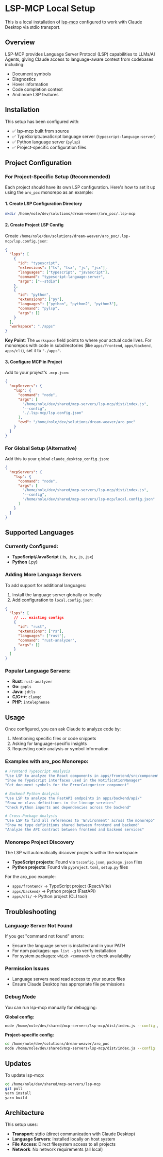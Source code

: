 # LSP-MCP Local Setup

This is a local installation of [lsp-mcp](https://github.com/jonrad/lsp-mcp) configured to work with Claude Desktop via stdio transport.

## Overview

LSP-MCP provides Language Server Protocol (LSP) capabilities to LLMs/AI Agents, giving Claude access to language-aware context from codebases including:

- Document symbols
- Diagnostics
- Hover information
- Code completion context
- And more LSP features

## Installation

This setup has been configured with:

- ✅ lsp-mcp built from source
- ✅ TypeScript/JavaScript language server (`typescript-language-server`)
- ✅ Python language server (`pylsp`)
- ✅ Project-specific configuration files

## Project Configuration

### For Project-Specific Setup (Recommended)

Each project should have its own LSP configuration. Here's how to set it up using the `aro_poc` monorepo as an example:

#### 1. Create LSP Configuration Directory

```bash
mkdir /home/nole/dev/solutions/dream-weaver/aro_poc/.lsp-mcp
```

#### 2. Create Project LSP Config

Create `/home/nole/dev/solutions/dream-weaver/aro_poc/.lsp-mcp/lsp.config.json`:

```json
{
  "lsps": [
    {
      "id": "typescript",
      "extensions": ["ts", "tsx", "js", "jsx"],
      "languages": ["typescript", "javascript"],
      "command": "typescript-language-server",
      "args": ["--stdio"]
    },
    {
      "id": "python",
      "extensions": ["py"],
      "languages": ["python", "python2", "python3"],
      "command": "pylsp",
      "args": []
    }
  ],
  "workspace": "./apps"
}
```

**Key Point**: The `workspace` field points to where your actual code lives. For monorepos with code in subdirectories (like `apps/frontend`, `apps/backend`, `apps/cli`), set it to `"./apps"`.

#### 3. Configure MCP in Project

Add to your project's `.mcp.json`:

```json
{
  "mcpServers": {
    "lsp": {
      "command": "node",
      "args": [
        "/home/nole/dev/shared/mcp-servers/lsp-mcp/dist/index.js",
        "--config",
        "./.lsp-mcp/lsp.config.json"
      ],
      "cwd": "/home/nole/dev/solutions/dream-weaver/aro_poc"
    }
  }
}
```

### For Global Setup (Alternative)

Add this to your global `claude_desktop_config.json`:

```json
{
  "mcpServers": {
    "lsp": {
      "command": "node",
      "args": [
        "/home/nole/dev/shared/mcp-servers/lsp-mcp/dist/index.js",
        "--config",
        "/home/nole/dev/shared/mcp-servers/lsp-mcp/local.config.json"
      ]
    }
  }
}
```

## Supported Languages

### Currently Configured:

- **TypeScript/JavaScript** (.ts, .tsx, .js, .jsx)
- **Python** (.py)

### Adding More Language Servers

To add support for additional languages:

1. Install the language server globally or locally
2. Add configuration to `local.config.json`:

```json
{
  "lsps": [
    // ... existing configs
    {
      "id": "rust",
      "extensions": ["rs"],
      "languages": ["rust"],
      "command": "rust-analyzer",
      "args": []
    }
  ]
}
```

### Popular Language Servers:

- **Rust**: `rust-analyzer`
- **Go**: `gopls`
- **Java**: `jdtls`
- **C/C++**: `clangd`
- **PHP**: `intelephense`

## Usage

Once configured, you can ask Claude to analyze code by:

1. Mentioning specific files or code snippets
2. Asking for language-specific insights
3. Requesting code analysis or symbol information

### Examples with aro_poc Monorepo:

```bash
# Frontend TypeScript Analysis
"Use LSP to analyze the React components in apps/frontend/src/components/"
"Show me TypeScript interfaces used in the NotificationManager"
"Get document symbols for the ErrorCategorizer component"

# Backend Python Analysis
"Use LSP to analyze the FastAPI endpoints in apps/backend/api/"
"Show me class definitions in the lineage services"
"Check Python imports and dependencies across the backend"

# Cross-Package Analysis
"Use LSP to find all references to 'Environment' across the monorepo"
"Show me type definitions shared between frontend and backend"
"Analyze the API contract between frontend and backend services"
```

### Monorepo Project Discovery

The LSP will automatically discover projects within the workspace:

- **TypeScript projects**: Found via `tsconfig.json`, `package.json` files
- **Python projects**: Found via `pyproject.toml`, `setup.py` files

For the aro_poc example:

- `apps/frontend/` → TypeScript project (React/Vite)
- `apps/backend/` → Python project (FastAPI)
- `apps/cli/` → Python project (CLI tool)

## Troubleshooting

### Language Server Not Found

If you get "command not found" errors:

- Ensure the language server is installed and in your PATH
- For npm packages: `npm list -g` to verify installation
- For system packages: `which <command>` to check availability

### Permission Issues

- Language servers need read access to your source files
- Ensure Claude Desktop has appropriate file permissions

### Debug Mode

You can run lsp-mcp manually for debugging:

**Global config:**

```bash
node /home/nole/dev/shared/mcp-servers/lsp-mcp/dist/index.js --config /home/nole/dev/shared/mcp-servers/lsp-mcp/local.config.json
```

**Project-specific config:**

```bash
cd /home/nole/dev/solutions/dream-weaver/aro_poc
node /home/nole/dev/shared/mcp-servers/lsp-mcp/dist/index.js --config ./.lsp-mcp/lsp.config.json
```

## Updates

To update lsp-mcp:

```bash
cd /home/nole/dev/shared/mcp-servers/lsp-mcp
git pull
yarn install
yarn build
```

## Architecture

This setup uses:

- **Transport**: stdio (direct communication with Claude Desktop)
- **Language Servers**: Installed locally on host system
- **File Access**: Direct filesystem access to all projects
- **Network**: No network requirements (all local)
